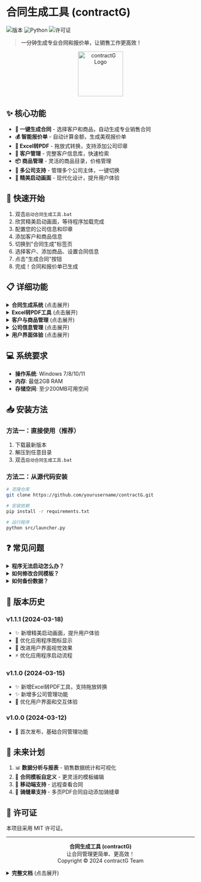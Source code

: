 # 合同生成工具 (contractG)

![版本](https://img.shields.io/badge/版本-1.1.0-blue)
![Python](https://img.shields.io/badge/Python-3.6+-green)
![许可证](https://img.shields.io/badge/许可证-MIT-orange)

> **一分钟生成专业合同和报价单，让销售工作更高效！**

<p align="center">
  <img src="resources/icon.ico" alt="contractG Logo" width="120">
</p>

## ✨ 核心功能

- **📝 一键生成合同** - 选择客户和商品，自动生成专业销售合同
- **💰 智能报价单** - 自动计算金额，生成美观报价单
- **🔄 Excel转PDF** - 拖放式转换，支持添加公司印章
- **👥 客户管理** - 完整客户信息库，快速检索
- **📦 商品管理** - 灵活的商品目录，价格管理
- **🏢 多公司支持** - 管理多个公司主体，一键切换
- **🎨 精美启动画面** - 现代化设计，提升用户体验

## 🚀 快速开始

1. 双击`启动合同生成工具.bat`
2. 欣赏精美启动画面，等待程序加载完成
3. 配置您的公司信息和印章
4. 添加客户和商品信息
5. 切换到"合同生成"标签页
6. 选择客户、添加商品、设置合同信息
7. 点击"生成合同"按钮
8. 完成！合同和报价单已生成

## 📋 详细功能

<details>
<summary><b>合同生成系统</b> (点击展开)</summary>

- ✅ 自动计算合同金额（含技术服务费）
- ✅ 自定义合同编号、签订日期、交货日期
- ✅ 灵活的付款方式设置
- ✅ 一键转换为PDF并添加公司印章
- ✅ 支持图片式PDF转换，提高兼容性
</details>

<details>
<summary><b>Excel转PDF工具</b> (点击展开)</summary>

- ✅ 拖放式文件转换，操作简单直观
- ✅ 图片式PDF转换选项，确保跨平台兼容性
- ✅ 实时转换进度显示
- ✅ 转换完成后一键打开文件
</details>

<details>
<summary><b>客户与商品管理</b> (点击展开)</summary>

- ✅ 添加、编辑、删除客户和商品信息
- ✅ 完整的客户资料管理（公司名称、联系人、电话、地址、银行账户等）
- ✅ 详细的商品信息记录（名称、规格型号、单位、单价等）
- ✅ 智能搜索与筛选功能
</details>

<details>
<summary><b>公司信息管理</b> (点击展开)</summary>

- ✅ 多公司信息管理，支持切换不同乙方主体
- ✅ 公司印章上传与管理
- ✅ 智能解析导入公司信息
</details>

<details>
<summary><b>用户界面体验</b> (点击展开)</summary>

- ✅ 精美现代化启动画面，展示应用标识和加载进度
- ✅ 响应式界面设计，适应不同屏幕分辨率
- ✅ 直观的标签式导航，快速切换功能模块
- ✅ 统一的视觉风格，提供专业的用户体验
</details>

## 💻 系统要求

- **操作系统**: Windows 7/8/10/11
- **内存**: 最低2GB RAM
- **存储空间**: 至少200MB可用空间

## 📥 安装方法

### 方法一：直接使用（推荐）

1. 下载最新版本
2. 解压到任意目录
3. 双击`启动合同生成工具.bat`

### 方法二：从源代码安装

```bash
# 克隆仓库
git clone https://github.com/yourusername/contractG.git

# 安装依赖
pip install -r requirements.txt

# 运行程序
python src/launcher.py
```

## ❓ 常见问题

<details>
<summary><b>程序无法启动怎么办？</b></summary>
<p>
- 确保系统满足最低配置要求<br>
- 尝试以管理员身份运行程序<br>
- 查看logs目录下的日志文件
</p>
</details>

<details>
<summary><b>如何修改合同模板？</b></summary>
<p>
- 模板文件位于templates目录下<br>
- 直接编辑Excel模板文件，保留所有占位符<br>
- 修改后保存，系统会自动使用新模板
</p>
</details>

<details>
<summary><b>如何备份数据？</b></summary>
<p>
- 复制data目录下的customers.xlsx和products.xlsx文件<br>
- 同时备份config目录下的配置文件
</p>
</details>

## 📝 版本历史

### v1.1.1 (2024-03-18)
- ✨ 新增精美启动画面，提升用户体验
- 🎨 优化应用程序图标显示
- 🔧 改进用户界面视觉效果
- ⚡️ 优化应用程序启动流程

### v1.1.0 (2024-03-15)
- ✨ 新增Excel转PDF工具，支持拖放转换
- ✨ 新增多公司管理功能
- 🔄 优化用户界面和交互体验

### v1.0.0 (2024-03-12)
- 🚀 首次发布，基础合同管理功能

## 🔮 未来计划

1. 📊 **数据分析与报表** - 销售数据统计和可视化
2. 🔄 **合同模板自定义** - 更灵活的模板编辑
3. 📱 **移动端支持** - 远程查看合同
4. 📑 **骑缝章支持** - 多页PDF合同自动添加骑缝章

## 📄 许可证

本项目采用 MIT 许可证。

---

<p align="center">
  <b>合同生成工具 (contractG)</b><br>
  让合同管理更简单、更高效！<br>
  Copyright © 2024 contractG Team
</p>

<details>
<summary><b>完整文档</b> (点击展开)</summary>

## 📑 完整目录

- [功能概览](#-核心功能)
- [快速开始](#-快速开始)
- [详细功能](#-详细功能)
- [系统要求](#-系统要求)
- [安装方法](#-安装方法)
- [常见问题](#-常见问题)
- [版本历史](#-版本历史)
- [未来计划](#-未来计划)
- [许可证](#-许可证)

## 📖 详细使用说明

### 启动程序

1. 双击`启动合同生成工具.bat`
2. 程序启动时会显示精美的启动画面
   - 显示应用程序名称和图标
   - 实时显示加载进度
   - 提示当前加载状态
3. 启动画面完成后，自动进入主界面

### 客户管理

1. 切换到"客户管理"标签页
2. 点击"添加客户"按钮，填写客户信息
   - 公司名称（必填）
   - 联系人
   - 电话
   - 地址
   - 开户银行
   - 银行账号
   - 税号
3. 点击"保存"按钮完成添加
4. 客户列表支持以下操作：
   - 双击客户行：编辑客户信息
   - 选中客户后点击"删除"：删除客户
   - 在搜索框输入关键词：快速查找客户

### 商品管理

1. 切换到"商品管理"标签页
2. 点击"添加商品"按钮，填写商品信息
   - 商品名称（必填）
   - 规格型号
   - 单位
   - 单价（必填）
3. 点击"保存"按钮完成添加
4. 商品列表支持以下操作：
   - 双击商品行：编辑商品信息
   - 选中商品后点击"删除"：删除商品
   - 在搜索框输入关键词：快速查找商品

### 合同生成

1. 切换到"合同生成"标签页
2. 在左侧客户列表中选择客户
3. 在右侧商品列表中选择商品，点击"添加到合同"按钮
4. 在合同商品列表中可以：
   - 调整商品数量
   - 修改商品单价（如有特殊定价）
   - 删除不需要的商品
5. 设置合同信息：
   - 合同编号（默认格式：SC-YYYYMMDD-XXX）
   - 签订日期
   - 交货日期
   - 付款方式
   - 报价单有效期
6. 选择文档选项：
   - 生成合同
   - 生成报价单
   - 转换为PDF
   - 添加印章
   - 转换为图片式PDF（提高兼容性）
7. 点击"生成合同"按钮
8. 生成完成后，可以：
   - 点击"打开合同文件夹"查看生成的文件
   - 点击"打开合同文件"直接打开生成的PDF文件

### Excel转PDF工具

1. 切换到"Excel转PDF"标签页
2. 将Excel文件拖放到虚线框内，或点击"选择文件"按钮
3. 选择转换选项：
   - 转换为图片式PDF（提高兼容性）
4. 系统自动开始转换，显示进度条
5. 转换完成后，可以：
   - 点击"打开PDF"按钮查看生成的文件
   - 点击"打开文件夹"查看文件所在目录
   - 点击"重新选择"清除当前选择，转换新文件

### 公司信息管理

1. 在"系统"菜单中选择"配置公司信息"
2. 在弹出的对话框中可以：
   - 查看现有公司列表
   - 点击"添加公司"按钮新增公司
   - 选中公司后点击"编辑"修改信息
   - 选中公司后点击"删除"移除公司
   - 选中公司后点击"设为默认"将其设为默认使用的公司
3. 添加/编辑公司时，可以：
   - 填写公司基本信息
   - 上传公司印章图片
   - 从文本解析导入公司信息（如开票信息）

## ⚙️ 配置说明

### 配置文件位置

程序的配置文件存储在以下位置：
- `config/company.json`: 公司信息配置
- `config/settings.ini`: 系统设置配置

### 配置文件详解

#### company.json
```json
{
  "companies": [
    {
      "id": "1",
      "name": "示例公司名称",
      "contact": "联系人",
      "phone": "13800138000",
      "address": "公司地址",
      "bank_name": "开户银行",
      "bank_account": "银行账号",
      "tax_id": "税号",
      "stamp_path": "resources/stamp.png",
      "is_default": true
    }
  ]
}
```

#### settings.ini
```ini
[General]
contract_template = templates/contract_template.xlsx
quote_template = templates/quote_template.xlsx
output_dir = output
data_dir = data

[UI]
theme = fusion
font_family = Microsoft YaHei, Arial
font_size = 10
```

## 📁 文件结构

```
contractG/
├── config/                # 配置文件目录
│   ├── company.json       # 公司信息配置
│   └── settings.ini       # 系统设置配置
├── data/                  # 数据文件目录
│   ├── customers.xlsx     # 客户数据
│   └── products.xlsx      # 商品数据
├── logs/                  # 日志文件目录
├── output/                # 输出文件目录（生成的合同和报价单）
├── resources/             # 资源文件目录
│   └── icon.ico           # 应用程序图标
├── src/                   # 源代码目录
├── templates/             # 模板文件目录
├── contractG.exe          # 程序可执行文件
├── README.md              # 说明文档
├── requirements.txt       # 依赖包列表
└── 启动合同生成工具.bat      # 启动脚本
```

## 🆘 技术支持

如果您在使用过程中遇到任何问题，请通过以下方式获取支持：

- **问题反馈**: 提交Issue到项目仓库
- **功能建议**: 欢迎提交新功能建议或改进意见
- **联系开发者**: 通过电子邮件联系技术支持团队

</details>


